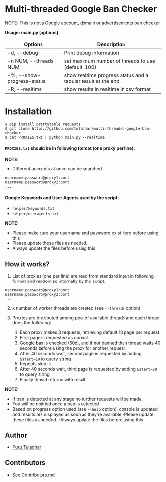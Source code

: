 # Multi-threaded Google  Ban Checker

NOTE:
This is not a Google account, domain or advertisements ban checker

**Usage: main.py [options]**

|   Options    |  Description |
| ------------ | ------------ |
|   -d, --debug   |  Print debug information |
|  -n NUM, --threads  NUM |    set maximum number of threads to use (default: 100)  |
|  -%, --show-progress-status |    show realtime progress status and a tabular result at the end  |
|  -R, --realtime |    show results in realtime in csv format  |



# Installation


```shell
$ pip install prettytable requests
$ git clone https://github.com/tuladhar/multi-threaded-google-ban-checker
$ cat PROXIES.txt | python main.py --realtime
```

#### `PROXIES.txt` should be in following format (one proxy per line):
**NOTE:**
- Different accounts at once can be searched

```
username:password@proxy1:port
username:password@proxy2:port
...
```

#### Google Keywords and User Agents used by the script:
- `helper/keywords.txt`
- `helper/useragents.txt`

**NOTE:**
- Please make sure your username and password exist here before using this
- Please update these files as needed.
- Always update the files before using this

How it works?
-------------

1. List of proxies (one per line) are read from standard input in following format and randomize internally by the script:
  ```
  username:password@proxy1:port
  username:password@proxy2:port
  ...
  ```

2. `X` number of worker threads are created (see `--threads` option)

3. Proxies are distributed among pool of available threads and each thread does the following:

	1. Each proxy makes 3 requests, retrieving default 10 page per request.
	2. First page is requested as normal
	3. Google ban is checked (50x), and if not banned then thread waits 40 seconds before using the proxy for another request
	4. After 40 seconds wait, second page is requested by adding `&start=10` to query string
	5. Repeats step iii.
	6. After 40 seconds wait, third page is requested by adding `&start=20` to query string
	7. Finally thread returns with result.





**NOTE:**
- If ban is detected at any stage no further requests will be made.
- You will be notified once a ban is detected
- Based on progress option used (see `--help` option), console is updated and results are displayed as soon as they're available 
-Please update these files as needed.
-Always update the files before using this
.


## Author
- [Puru Tuladhar](github.com/tuladhar)


## Contributors
- See [Contributors.md](Contributors.md)

